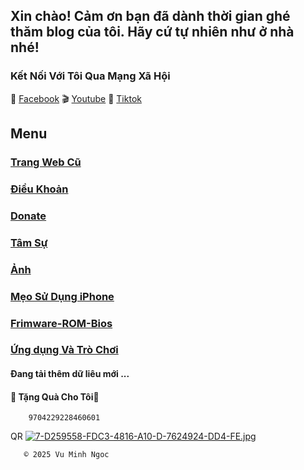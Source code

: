 ## Xin chào! Cảm ơn bạn đã dành thời gian ghé thăm blog của tôi. Hãy cứ tự nhiên như ở nhà nhé!


### Kết Nối Với Tôi Qua Mạng Xã Hội

🛜 [Facebook](https://www.facebook.com/share/ndTFfxYv341qvp2u/?mibextid=LQQJ4d)
🎬 [Youtube](https://youtube.com/@vmnit?si=6dEH_U5U6u3dkWKH)
🌁 [Tiktok](https://www.tiktok.com/@vuminhngoc113?_t=8poWrP6S3M8&_r=1)





## Menu

### [Trang Web Cũ](http://vmnit.mobie.in)



### [Điều Khoản ](https://github.com/vuminhngocpt/Tam-su-cua-toi/blob/main/README.md)


### [ Donate ](https://github.com/vuminhngocpt/Donate-Ung-ho-Admin)


### [Tâm Sự](https://github.com/vuminhngocpt/gioithieivetoi)


### [ Ảnh ](https://github.com/vuminhngocpt/Hinhnendt)
 

### [Mẹo Sử Dụng iPhone](https://github.com/vuminhngocpt/Danh-cho-nguoi-khuyet-tat)


### [Frimware-ROM-Bios](https://github.com/vuminhngocpt/Up-rom/blob/main/README.md)


### [Ứng dụng Và Trò Chơi](https://github.com/vuminhngocpt/Ungdungs60/blob/main/README.md)



#### Đang tải thêm dữ liêu mới ...

        
####     🎁 Tặng Quà Cho Tôi🧧
        9704229228460601￼

QR 
[![7-D259558-FDC3-4816-A10-D-7624924-DD4-FE.jpg](https://i.postimg.cc/8zvtkbnP/7-D259558-FDC3-4816-A10-D-7624924-DD4-FE.jpg)](https://postimg.cc/Yvp1bQHJ)



       © 2025 Vu Minh Ngoc
